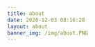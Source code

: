 ```yaml
---
title: about
date: 2020-12-03 08:16:28
layout: about
banner_img: /img/about.PNG
---
```





<center><img src="http://ghchart.rshah.org/409ba5/yousazoe" alt="" /></center>
